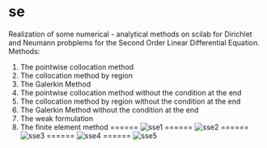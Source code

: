 # se
Realization of some numerical - analytical methods on scilab for Dirichlet and Neumann probplems for the Second Order Linear Differential Equation.
Methods:
1) The pointwise collocation method
2) The collocation method by region
3) The Galerkin Method
4) The pointwise collocation method without the condition at the end
5) The collocation method by region without the condition at the end
6) The Galerkin Method without the condition at the end
7) The weak formulation
8) The finite element method
======
![sse1](https://cloud.githubusercontent.com/assets/7002896/26368517/eec647aa-4002-11e7-9ae3-554b9bb86511.png)
======
![sse2](https://cloud.githubusercontent.com/assets/7002896/26368516/eec61be0-4002-11e7-944d-c606eff7cab4.png)
======
![sse3](https://cloud.githubusercontent.com/assets/7002896/26368518/eec6afa6-4002-11e7-97cf-0f266f9af4a4.png)
======
![sse4](https://cloud.githubusercontent.com/assets/7002896/26368520/eecbde7c-4002-11e7-964d-06de9d68aa09.png)
======
![sse5](https://cloud.githubusercontent.com/assets/7002896/26368519/eeca9030-4002-11e7-9156-7ecf41065f5a.png)
